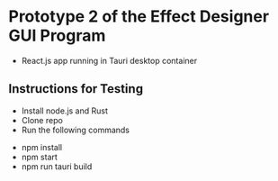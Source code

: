 # Prototype 2 of the Effect Designer GUI Program
- React.js app running in Tauri desktop container

## Instructions for Testing
- Install node.js and Rust
- Clone repo
- Run the following commands
* npm install
* npm start
* npm run tauri build
